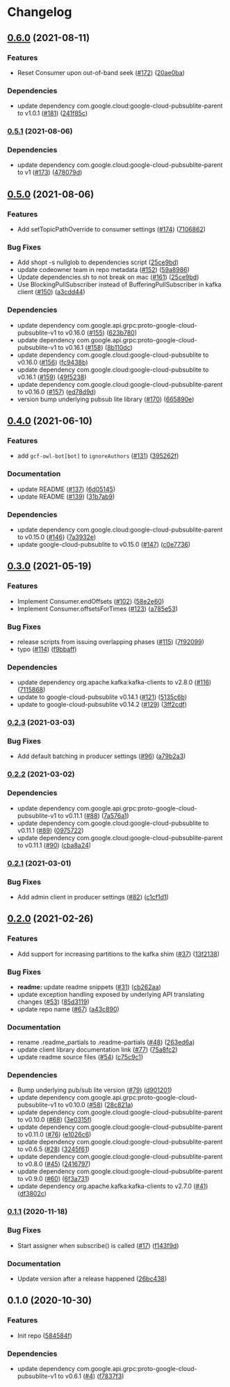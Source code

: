 # Changelog

## [0.6.0](https://www.github.com/googleapis/java-pubsublite-kafka/compare/v0.5.1...v0.6.0) (2021-08-11)


### Features

* Reset Consumer upon out-of-band seek ([#172](https://www.github.com/googleapis/java-pubsublite-kafka/issues/172)) ([20ae0ba](https://www.github.com/googleapis/java-pubsublite-kafka/commit/20ae0ba14d7623741b05825be240edcfc33f3974))


### Dependencies

* update dependency com.google.cloud:google-cloud-pubsublite-parent to v1.0.1 ([#181](https://www.github.com/googleapis/java-pubsublite-kafka/issues/181)) ([241f85c](https://www.github.com/googleapis/java-pubsublite-kafka/commit/241f85cefcd874b0291b528b297c24d4867c7002))

### [0.5.1](https://www.github.com/googleapis/java-pubsublite-kafka/compare/v0.5.0...v0.5.1) (2021-08-06)


### Dependencies

* update dependency com.google.cloud:google-cloud-pubsublite-parent to v1 ([#173](https://www.github.com/googleapis/java-pubsublite-kafka/issues/173)) ([478079d](https://www.github.com/googleapis/java-pubsublite-kafka/commit/478079dad95c2bc09c6a433f641ec71d2fa27602))

## [0.5.0](https://www.github.com/googleapis/java-pubsublite-kafka/compare/v0.4.0...v0.5.0) (2021-08-06)


### Features

* Add setTopicPathOverride to consumer settings ([#174](https://www.github.com/googleapis/java-pubsublite-kafka/issues/174)) ([7106862](https://www.github.com/googleapis/java-pubsublite-kafka/commit/7106862a89697a2c8e99d5f119194510ef8de806))


### Bug Fixes

* Add shopt -s nullglob to dependencies script ([25ce9bd](https://www.github.com/googleapis/java-pubsublite-kafka/commit/25ce9bd0388bc59d85aaf98b942a1fdd0d4e86aa))
* update codeowner team in repo metadata ([#152](https://www.github.com/googleapis/java-pubsublite-kafka/issues/152)) ([59a8986](https://www.github.com/googleapis/java-pubsublite-kafka/commit/59a89867a98b06ca02b89cb883987d1c5811f727))
* Update dependencies.sh to not break on mac ([#161](https://www.github.com/googleapis/java-pubsublite-kafka/issues/161)) ([25ce9bd](https://www.github.com/googleapis/java-pubsublite-kafka/commit/25ce9bd0388bc59d85aaf98b942a1fdd0d4e86aa))
* Use BlockingPullSubscriber instead of BufferingPullSubscriber in kafka client ([#150](https://www.github.com/googleapis/java-pubsublite-kafka/issues/150)) ([a3cdd44](https://www.github.com/googleapis/java-pubsublite-kafka/commit/a3cdd44a8607bf0c8615e4a5c73f75ce5dd0a1ec))


### Dependencies

* update dependency com.google.api.grpc:proto-google-cloud-pubsublite-v1 to v0.16.0 ([#155](https://www.github.com/googleapis/java-pubsublite-kafka/issues/155)) ([623b780](https://www.github.com/googleapis/java-pubsublite-kafka/commit/623b780642c1ac32ea5e3f497e2d801ebbc072f6))
* update dependency com.google.api.grpc:proto-google-cloud-pubsublite-v1 to v0.16.1 ([#158](https://www.github.com/googleapis/java-pubsublite-kafka/issues/158)) ([8b110dc](https://www.github.com/googleapis/java-pubsublite-kafka/commit/8b110dcfeb0577d10b000e06d9eb96036fc8fd93))
* update dependency com.google.cloud:google-cloud-pubsublite to v0.16.0 ([#156](https://www.github.com/googleapis/java-pubsublite-kafka/issues/156)) ([fc9438b](https://www.github.com/googleapis/java-pubsublite-kafka/commit/fc9438bae96cc302bbb05ec50b4300157b605725))
* update dependency com.google.cloud:google-cloud-pubsublite to v0.16.1 ([#159](https://www.github.com/googleapis/java-pubsublite-kafka/issues/159)) ([49f5238](https://www.github.com/googleapis/java-pubsublite-kafka/commit/49f52389de88d4431f0d44412c72b8249bf3dc5f))
* update dependency com.google.cloud:google-cloud-pubsublite-parent to v0.16.0 ([#157](https://www.github.com/googleapis/java-pubsublite-kafka/issues/157)) ([ed78d9d](https://www.github.com/googleapis/java-pubsublite-kafka/commit/ed78d9d5b40c0394a9e2d442ab0a55d26559dc0d))
* version bump underlying pubsub lite library ([#170](https://www.github.com/googleapis/java-pubsublite-kafka/issues/170)) ([665890e](https://www.github.com/googleapis/java-pubsublite-kafka/commit/665890ef224ebd93c4b3600627171a2accb90f00))

## [0.4.0](https://www.github.com/googleapis/java-pubsublite-kafka/compare/v0.3.0...v0.4.0) (2021-06-10)


### Features

* add `gcf-owl-bot[bot]` to `ignoreAuthors` ([#131](https://www.github.com/googleapis/java-pubsublite-kafka/issues/131)) ([395262f](https://www.github.com/googleapis/java-pubsublite-kafka/commit/395262f087f2d00a6b5f7eae77373bf6e23ff960))


### Documentation

* update README ([#137](https://www.github.com/googleapis/java-pubsublite-kafka/issues/137)) ([6d05145](https://www.github.com/googleapis/java-pubsublite-kafka/commit/6d051459d82db368892be72102ec5ae2d6738493))
* update README ([#139](https://www.github.com/googleapis/java-pubsublite-kafka/issues/139)) ([31b7ab9](https://www.github.com/googleapis/java-pubsublite-kafka/commit/31b7ab9ccbe8407a06a1a91e748e1e45b2dbd229))


### Dependencies

* update dependency com.google.cloud:google-cloud-pubsublite-parent to v0.15.0 ([#146](https://www.github.com/googleapis/java-pubsublite-kafka/issues/146)) ([7a3932e](https://www.github.com/googleapis/java-pubsublite-kafka/commit/7a3932e1abb768b13999782c00617b20141bddbf))
* update google-cloud-pubsublite to v0.15.0 ([#147](https://www.github.com/googleapis/java-pubsublite-kafka/issues/147)) ([c0e7736](https://www.github.com/googleapis/java-pubsublite-kafka/commit/c0e773681d2b60bebd51e005a51dc779f95ddfe0))

## [0.3.0](https://www.github.com/googleapis/java-pubsublite-kafka/compare/v0.2.3...v0.3.0) (2021-05-19)


### Features

* Implement Consumer.endOffsets ([#102](https://www.github.com/googleapis/java-pubsublite-kafka/issues/102)) ([58e2e60](https://www.github.com/googleapis/java-pubsublite-kafka/commit/58e2e609ed9d9c73ed817e7ddf2c5be930e66339))
* Implement Consumer.offsetsForTimes ([#123](https://www.github.com/googleapis/java-pubsublite-kafka/issues/123)) ([a785e53](https://www.github.com/googleapis/java-pubsublite-kafka/commit/a785e53d03f73fa4e0af410ccc8388e0ff109155))


### Bug Fixes

* release scripts from issuing overlapping phases ([#115](https://www.github.com/googleapis/java-pubsublite-kafka/issues/115)) ([7f92099](https://www.github.com/googleapis/java-pubsublite-kafka/commit/7f9209936a45b6250aeaeeef6e57194c01be9898))
* typo ([#114](https://www.github.com/googleapis/java-pubsublite-kafka/issues/114)) ([f9bbaff](https://www.github.com/googleapis/java-pubsublite-kafka/commit/f9bbaffe3341455fd9e73b99ff944a370434f329))


### Dependencies

* update dependency org.apache.kafka:kafka-clients to v2.8.0 ([#116](https://www.github.com/googleapis/java-pubsublite-kafka/issues/116)) ([7115868](https://www.github.com/googleapis/java-pubsublite-kafka/commit/7115868f06d16bc0d2b64c9bd44137a0f0fcb8ee))
* update to google-cloud-pubsublite v0.14.1 ([#121](https://www.github.com/googleapis/java-pubsublite-kafka/issues/121)) ([5135c6b](https://www.github.com/googleapis/java-pubsublite-kafka/commit/5135c6bf05e136729c092cb6183534b802ac6e93))
* update to google-cloud-pubsublite v0.14.2 ([#129](https://www.github.com/googleapis/java-pubsublite-kafka/issues/129)) ([3ff2cdf](https://www.github.com/googleapis/java-pubsublite-kafka/commit/3ff2cdfc296ff4ba2f9a37c845d9da112689bda5))

### [0.2.3](https://www.github.com/googleapis/java-pubsublite-kafka/compare/v0.2.2...v0.2.3) (2021-03-03)


### Bug Fixes

* Add default batching in producer settings ([#96](https://www.github.com/googleapis/java-pubsublite-kafka/issues/96)) ([a79b2a3](https://www.github.com/googleapis/java-pubsublite-kafka/commit/a79b2a330b055aea93d6f702c2fbff28757aca79))

### [0.2.2](https://www.github.com/googleapis/java-pubsublite-kafka/compare/v0.2.1...v0.2.2) (2021-03-02)


### Dependencies

* update dependency com.google.api.grpc:proto-google-cloud-pubsublite-v1 to v0.11.1 ([#88](https://www.github.com/googleapis/java-pubsublite-kafka/issues/88)) ([7a576a1](https://www.github.com/googleapis/java-pubsublite-kafka/commit/7a576a19be2b0671c319a75de75645449ec545f9))
* update dependency com.google.cloud:google-cloud-pubsublite to v0.11.1 ([#89](https://www.github.com/googleapis/java-pubsublite-kafka/issues/89)) ([0975722](https://www.github.com/googleapis/java-pubsublite-kafka/commit/0975722736dc12f5bfd1590294ec854e7fde93f3))
* update dependency com.google.cloud:google-cloud-pubsublite-parent to v0.11.1 ([#90](https://www.github.com/googleapis/java-pubsublite-kafka/issues/90)) ([cba8a24](https://www.github.com/googleapis/java-pubsublite-kafka/commit/cba8a24e693b559063b3b4ecbb8a27c26ff00c2f))

### [0.2.1](https://www.github.com/googleapis/java-pubsublite-kafka/compare/v0.2.0...v0.2.1) (2021-03-01)


### Bug Fixes

* Add admin client in producer settings ([#82](https://www.github.com/googleapis/java-pubsublite-kafka/issues/82)) ([c1cf1d1](https://www.github.com/googleapis/java-pubsublite-kafka/commit/c1cf1d1ff5d44d67219da61bb85120774bb6a724))

## [0.2.0](https://www.github.com/googleapis/java-pubsublite-kafka/compare/v0.1.1...v0.2.0) (2021-02-26)


### Features

* Add support for increasing partitions to the kafka shim ([#37](https://www.github.com/googleapis/java-pubsublite-kafka/issues/37)) ([13f2138](https://www.github.com/googleapis/java-pubsublite-kafka/commit/13f2138c3274c52ea19d4fcac1fb0be3576a7acc))


### Bug Fixes

* **readme:** update readme snippets ([#31](https://www.github.com/googleapis/java-pubsublite-kafka/issues/31)) ([cb262aa](https://www.github.com/googleapis/java-pubsublite-kafka/commit/cb262aaa170d3088d517457d445feeda612bc0f2))
* update exception handling exposed by underlying API translating changes ([#53](https://www.github.com/googleapis/java-pubsublite-kafka/issues/53)) ([85d3119](https://www.github.com/googleapis/java-pubsublite-kafka/commit/85d3119d476b47f3ec28396d0107f15092c9b4f9))
* update repo name ([#67](https://www.github.com/googleapis/java-pubsublite-kafka/issues/67)) ([a43c890](https://www.github.com/googleapis/java-pubsublite-kafka/commit/a43c890af1e94fcdc38fa807937736368551035c))


### Documentation

* rename .readme_partials to .readme-partials ([#48](https://www.github.com/googleapis/java-pubsublite-kafka/issues/48)) ([263ed6a](https://www.github.com/googleapis/java-pubsublite-kafka/commit/263ed6ad642454d82f0d8954461826a4e3af81ed))
* update client library documentation link ([#77](https://www.github.com/googleapis/java-pubsublite-kafka/issues/77)) ([75a8fc2](https://www.github.com/googleapis/java-pubsublite-kafka/commit/75a8fc26ef2f1570eced6c41dbdd7c81068c838b))
* update readme source files ([#54](https://www.github.com/googleapis/java-pubsublite-kafka/issues/54)) ([c75c9c1](https://www.github.com/googleapis/java-pubsublite-kafka/commit/c75c9c1f8339543cc34514e1be75fb8427975366))


### Dependencies

* Bump underlying pub/sub lite version ([#79](https://www.github.com/googleapis/java-pubsublite-kafka/issues/79)) ([d901201](https://www.github.com/googleapis/java-pubsublite-kafka/commit/d9012016c0642f544ec6c821e1f2fa49a6c77cb6))
* update dependency com.google.api.grpc:proto-google-cloud-pubsublite-v1 to v0.10.0 ([#58](https://www.github.com/googleapis/java-pubsublite-kafka/issues/58)) ([28c821a](https://www.github.com/googleapis/java-pubsublite-kafka/commit/28c821a42a0d301a4499a13ae89cf0f6a07dedb7))
* update dependency com.google.cloud:google-cloud-pubsublite-parent to v0.10.0 ([#68](https://www.github.com/googleapis/java-pubsublite-kafka/issues/68)) ([3e0315f](https://www.github.com/googleapis/java-pubsublite-kafka/commit/3e0315f85525e78e345953524f1b4a1d6d92d99f))
* update dependency com.google.cloud:google-cloud-pubsublite-parent to v0.11.0 ([#76](https://www.github.com/googleapis/java-pubsublite-kafka/issues/76)) ([e1026c6](https://www.github.com/googleapis/java-pubsublite-kafka/commit/e1026c6cdadff7513a697fff4ae40db9944ff895))
* update dependency com.google.cloud:google-cloud-pubsublite-parent to v0.6.5 ([#28](https://www.github.com/googleapis/java-pubsublite-kafka/issues/28)) ([3245f61](https://www.github.com/googleapis/java-pubsublite-kafka/commit/3245f61ff0800d0938ab171d4d2755289cd09b79))
* update dependency com.google.cloud:google-cloud-pubsublite-parent to v0.8.0 ([#45](https://www.github.com/googleapis/java-pubsublite-kafka/issues/45)) ([2416797](https://www.github.com/googleapis/java-pubsublite-kafka/commit/24167976e9bc4a14fb0754dfd174ea75516ada1e))
* update dependency com.google.cloud:google-cloud-pubsublite-parent to v0.9.0 ([#60](https://www.github.com/googleapis/java-pubsublite-kafka/issues/60)) ([6f3a731](https://www.github.com/googleapis/java-pubsublite-kafka/commit/6f3a731eaaca4fd19f4b522b8e0ed0488d93e2a6))
* update dependency org.apache.kafka:kafka-clients to v2.7.0 ([#41](https://www.github.com/googleapis/java-pubsublite-kafka/issues/41)) ([df3802c](https://www.github.com/googleapis/java-pubsublite-kafka/commit/df3802c5a405f8bd35ba4f81cb3b8e62e3eaa539))

### [0.1.1](https://www.github.com/googleapis/java-pubsublite-kafka/compare/v0.1.0...v0.1.1) (2020-11-18)


### Bug Fixes

* Start assigner when subscribe() is called ([#17](https://www.github.com/googleapis/java-pubsublite-kafka/issues/17)) ([f143f9d](https://www.github.com/googleapis/java-pubsublite-kafka/commit/f143f9dc23a760e7c0e8204ac7c6ba0ca2feb98a))


### Documentation

* Update version after a release happened ([26bc438](https://www.github.com/googleapis/java-pubsublite-kafka/commit/26bc438051c789221834b1801280bdbee54f0f64))

## 0.1.0 (2020-10-30)


### Features

* Init repo ([584584f](https://www.github.com/googleapis/java-pubsublite-kafka/commit/584584f3ca9d0d193caf58fedc41509187d3d706))


### Dependencies

* update dependency com.google.api.grpc:proto-google-cloud-pubsublite-v1 to v0.6.1 ([#4](https://www.github.com/googleapis/java-pubsublite-kafka/issues/4)) ([f7837f3](https://www.github.com/googleapis/java-pubsublite-kafka/commit/f7837f3a36f16c6fe7d52f7fe2088c863f2c12d2))
